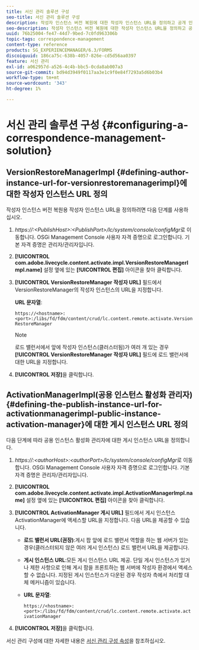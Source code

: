 ```yaml
---
title: 서신 관리 솔루션 구성
seo-title: 서신 관리 솔루션 구성
description: 작성자 인스턴스 버전 복원에 대한 작성자 인스턴스 URL을 정의하고 공개 인스턴스 활성화 관리자를 위한 게시 인스턴스 URL을 정의하는 방법을 알아봅니다.
seo-description: 작성자 인스턴스 버전 복원에 대한 작성자 인스턴스 URL을 정의하고 공개 인스턴스 활성화 관리자를 위한 게시 인스턴스 URL을 정의하는 방법을 알아봅니다.
uuid: 76b25004-fe47-44d7-9bed-7c0fd963306b
topic-tags: correspondence-management
content-type: reference
products: SG_EXPERIENCEMANAGER/6.3/FORMS
discoiquuid: 186ca75c-638b-4057-826e-cd5d56aa0397
feature: 서신 관리
exl-id: a062957d-a526-4c4b-bbc5-0cda8ab007a3
source-git-commit: bd94d3949f0117aa3e1c9f0e84f7293a5d6b03b4
workflow-type: tm+mt
source-wordcount: '343'
ht-degree: 1%

---
```


# 서신 관리 솔루션 구성 {#configuring-a-correspondence-management-solution}

## VersionRestoreManagerImpl {#defining-author-instance-url-for-versionrestoremanagerimpl}에 대한 작성자 인스턴스 URL 정의

작성자 인스턴스 버전 복원용 작성자 인스턴스 URL을 정의하려면 다음 단계를 사용하십시오.

1. *https://:&lt;PublishHost>:&lt;PublishPort>/lc/system/console/configMgr*&#x200B;로 이동합니다. OSGi Management Console 사용자 자격 증명으로 로그인합니다. 기본 자격 증명은 관리자/관리자입니다.
1. **[!UICONTROL com.adobe.livecycle.content.activate.impl.VersionRestoreManagerImpl.name]** 설정 옆에 있는 **[!UICONTROL 편집]** 아이콘을 찾아 클릭합니다.
1. **[!UICONTROL VersionRestoreManager 작성자 URL]** 필드에서 VersionRestoreManager의 작성자 인스턴스의 URL을 지정합니다.

   **URL 문자열**:

   `https://<hostname>:<port>:/libs/fd/fdm/content/crud/lc.content.remote.activate.VersionRestoreManager`

   >[!NOTE]
   >
   >로드 밸런서에서 앞에 작성자 인스턴스(클러스터됨)가 여러 개 있는 경우 **[!UICONTROL VersionRestoreManager 작성자 URL]** 필드에 로드 밸런서에 대한 URL을 지정합니다.

1. **[!UICONTROL 저장]**&#x200B;을 클릭합니다.

## ActivationManagerImpl(공용 인스턴스 활성화 관리자) {#defining-the-publish-instance-url-for-activationmanagerimpl-public-instance-activation-manager}에 대한 게시 인스턴스 URL 정의

다음 단계에 따라 공용 인스턴스 활성화 관리자에 대한 게시 인스턴스 URL을 정의합니다.

1. *https://:&lt;authorHost>:&lt;authorPort>/lc/system/console/configMgr*&#x200B;로 이동합니다. OSGi Management Console 사용자 자격 증명으로 로그인합니다. 기본 자격 증명은 관리자/관리자입니다.
1. **[!UICONTROL com.adobe.livecycle.content.activate.impl.ActivationManagerImpl.name]** 설정 옆에 있는 **[!UICONTROL 편집]** 아이콘을 찾아 클릭합니다.
1. **[!UICONTROL ActivationManager 게시 URL]** 필드에서 게시 인스턴스 ActivationManager에 액세스할 URL을 지정합니다. 다음 URL을 제공할 수 있습니다.

   * **로드 밸런서 URL(권장)**:게시 팜 앞에 로드 밸런서 역할을 하는 웹 서버가 있는 경우(클러스터되지 않은 여러 게시 인스턴스) 로드 밸런서 URL을 제공합니다.
   * **게시 인스턴스 URL**:모든 게시 인스턴스 URL 제공. 단일 게시 인스턴스가 있거나 제한 사항으로 인해 게시 팜을 프론트하는 웹 서버에 작성자 환경에서 액세스할 수 없습니다. 지정된 게시 인스턴스가 다운된 경우 작성자 측에서 처리할 대체 메커니즘이 있습니다.
   * **URL 문자열**:

      `https://<hostname>:<port>:/libs/fd/fdm/content/crud/lc.content.remote.activate.activationManager`

1. **[!UICONTROL 저장]**&#x200B;을 클릭합니다.

서신 관리 구성에 대한 자세한 내용은 [서신 관리 구성 속성](https://helpx.adobe.com/aem-forms/6-2/cm-configuration-properties.html)을 참조하십시오.
